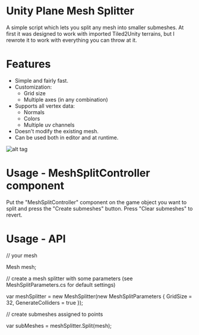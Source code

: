 # Unity Plane Mesh Splitter

A simple script which lets you split any mesh into smaller submeshes. At first it was designed to work with imported Tiled2Unity terrains, but I rewrote it to work with everything you can throw at it.

# Features

- Simple and fairly fast.
- Customization:
  - Grid size
  - Multiple axes (in any combination)
- Supports all vertex data:
  - Normals
  - Colors
  - Multiple uv channels
- Doesn't modify the existing mesh.
- Can be used both in editor and at runtime.

![alt tag](http://i.imgur.com/5PzoVFc.jpg)

# Usage - MeshSplitController component

Put the "MeshSplitController" component on the game object you want to split and press the "Create submeshes" button. Press "Clear submeshes" to revert.

# Usage - API

// your mesh

Mesh mesh;
            
// create a mesh splitter with some parameters (see MeshSplitParameters.cs for default settings)

var meshSplitter = new MeshSplitter(new MeshSplitParameters
{
    GridSize = 32,
    GenerateColliders = true
});

// create submeshes assigned to points

var subMeshes = meshSplitter.Split(mesh);

